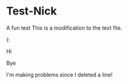 # Test-Nick
A fun test
This is a modification to the text file. 

(:

Hi 

Bye


I'm making problems since I deleted a line! 